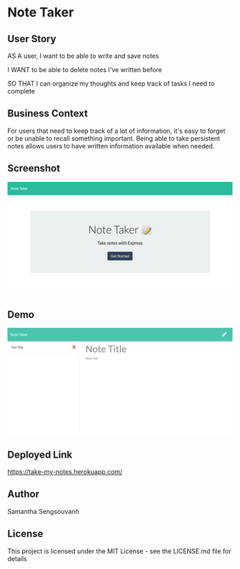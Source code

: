 # Note Taker

## User Story

AS A user, I want to be able to write and save notes

I WANT to be able to delete notes I've written before

SO THAT I can organize my thoughts and keep track of tasks I need to complete

## Business Context

For users that need to keep track of a lot of information, it's easy to forget or be unable to recall something important. Being able to take persistent notes allows users to have written information available when needed.

## Screenshot

![UI SCREENSHOT](./public/assets/note-taker-screenshot.png)

## Demo

![App demo](./public/assets/note-taker-demo.gif)

## Deployed Link

https://take-my-notes.herokuapp.com/

## Author

Samantha Sengsouvanh

## License

This project is licensed under the MIT License - see the LICENSE.md file for details
